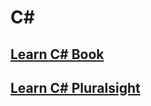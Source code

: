 # C#

## [Learn C# Book](LearnC%23/readme.md)

## [Learn C# Pluralsight](PluralsightCourse/README.md)